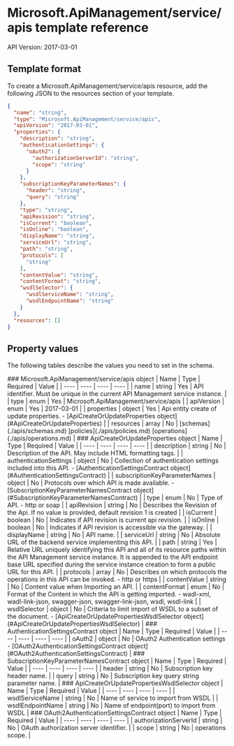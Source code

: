 # Microsoft.ApiManagement/service/apis template reference
API Version: 2017-03-01
## Template format

To create a Microsoft.ApiManagement/service/apis resource, add the following JSON to the resources section of your template.

```json
{
  "name": "string",
  "type": "Microsoft.ApiManagement/service/apis",
  "apiVersion": "2017-03-01",
  "properties": {
    "description": "string",
    "authenticationSettings": {
      "oAuth2": {
        "authorizationServerId": "string",
        "scope": "string"
      }
    },
    "subscriptionKeyParameterNames": {
      "header": "string",
      "query": "string"
    },
    "type": "string",
    "apiRevision": "string",
    "isCurrent": "boolean",
    "isOnline": "boolean",
    "displayName": "string",
    "serviceUrl": "string",
    "path": "string",
    "protocols": [
      "string"
    ],
    "contentValue": "string",
    "contentFormat": "string",
    "wsdlSelector": {
      "wsdlServiceName": "string",
      "wsdlEndpointName": "string"
    }
  },
  "resources": []
}
```
## Property values

The following tables describe the values you need to set in the schema.

<a id="Microsoft.ApiManagement/service/apis" />
### Microsoft.ApiManagement/service/apis object
|  Name | Type | Required | Value |
|  ---- | ---- | ---- | ---- |
|  name | string | Yes | API identifier. Must be unique in the current API Management service instance. |
|  type | enum | Yes | Microsoft.ApiManagement/service/apis |
|  apiVersion | enum | Yes | 2017-03-01 |
|  properties | object | Yes | Api entity create of update properties. - [ApiCreateOrUpdateProperties object](#ApiCreateOrUpdateProperties) |
|  resources | array | No | [schemas](./apis/schemas.md) [policies](./apis/policies.md) [operations](./apis/operations.md) |


<a id="ApiCreateOrUpdateProperties" />
### ApiCreateOrUpdateProperties object
|  Name | Type | Required | Value |
|  ---- | ---- | ---- | ---- |
|  description | string | No | Description of the API. May include HTML formatting tags. |
|  authenticationSettings | object | No | Collection of authentication settings included into this API. - [AuthenticationSettingsContract object](#AuthenticationSettingsContract) |
|  subscriptionKeyParameterNames | object | No | Protocols over which API is made available. - [SubscriptionKeyParameterNamesContract object](#SubscriptionKeyParameterNamesContract) |
|  type | enum | No | Type of API. - http or soap |
|  apiRevision | string | No | Describes the Revision of the Api. If no value is provided, default revision 1 is created |
|  isCurrent | boolean | No | Indicates if API revision is current api revision. |
|  isOnline | boolean | No | Indicates if API revision is accessible via the gateway. |
|  displayName | string | No | API name. |
|  serviceUrl | string | No | Absolute URL of the backend service implementing this API. |
|  path | string | Yes | Relative URL uniquely identifying this API and all of its resource paths within the API Management service instance. It is appended to the API endpoint base URL specified during the service instance creation to form a public URL for this API. |
|  protocols | array | No | Describes on which protocols the operations in this API can be invoked. - http or https |
|  contentValue | string | No | Content value when Importing an API. |
|  contentFormat | enum | No | Format of the Content in which the API is getting imported. - wadl-xml, wadl-link-json, swagger-json, swagger-link-json, wsdl, wsdl-link |
|  wsdlSelector | object | No | Criteria to limit import of WSDL to a subset of the document. - [ApiCreateOrUpdatePropertiesWsdlSelector object](#ApiCreateOrUpdatePropertiesWsdlSelector) |


<a id="AuthenticationSettingsContract" />
### AuthenticationSettingsContract object
|  Name | Type | Required | Value |
|  ---- | ---- | ---- | ---- |
|  oAuth2 | object | No | OAuth2 Authentication settings - [OAuth2AuthenticationSettingsContract object](#OAuth2AuthenticationSettingsContract) |


<a id="SubscriptionKeyParameterNamesContract" />
### SubscriptionKeyParameterNamesContract object
|  Name | Type | Required | Value |
|  ---- | ---- | ---- | ---- |
|  header | string | No | Subscription key header name. |
|  query | string | No | Subscription key query string parameter name. |


<a id="ApiCreateOrUpdatePropertiesWsdlSelector" />
### ApiCreateOrUpdatePropertiesWsdlSelector object
|  Name | Type | Required | Value |
|  ---- | ---- | ---- | ---- |
|  wsdlServiceName | string | No | Name of service to import from WSDL |
|  wsdlEndpointName | string | No | Name of endpoint(port) to import from WSDL |


<a id="OAuth2AuthenticationSettingsContract" />
### OAuth2AuthenticationSettingsContract object
|  Name | Type | Required | Value |
|  ---- | ---- | ---- | ---- |
|  authorizationServerId | string | No | OAuth authorization server identifier. |
|  scope | string | No | operations scope. |

